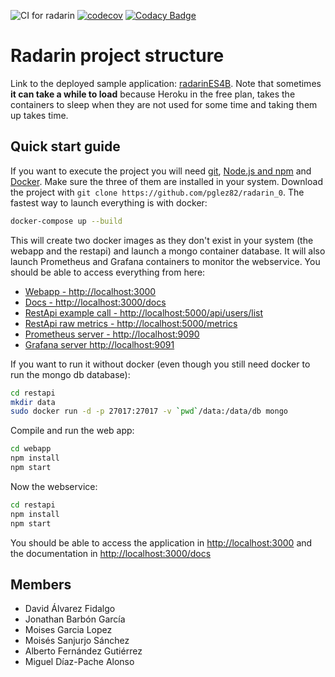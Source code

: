 ![CI for radarin](https://github.com/arquisoft/radarin_es4b/workflows/CI%20for%20radarin/badge.svg)
[![codecov](https://codecov.io/gh/Arquisoft/radarin_es4b/branch/master/graph/badge.svg?token=V97U7XO66P)](https://codecov.io/gh/Arquisoft/radarin_es4b)
[![Codacy Badge](https://app.codacy.com/project/badge/Grade/fda111bf790b4964a2055ce0ec7e84ae)](https://www.codacy.com/gh/Arquisoft/radarin_es4b/dashboard?utm_source=github.com&amp;utm_medium=referral&amp;utm_content=Arquisoft/radarin_es4b&amp;utm_campaign=Badge_Grade)

# Radarin project structure
Link to the deployed sample application: [radarinES4B](https://radarines4bwebapp.herokuapp.com/). Note that sometimes **it can take a while to load** because Heroku in the free plan, takes the containers to sleep when they are not used for some time and taking them up takes time.

## Quick start guide
If you want to execute the project you will need [git](https://git-scm.com/downloads), [Node.js and npm](https://www.npmjs.com/get-npm) and [Docker](https://docs.docker.com/get-docker/). Make sure the three of them are installed in your system. Download the project with `git clone https://github.com/pglez82/radarin_0`. The fastest way to launch everything is with docker:
```bash
docker-compose up --build
```
This will create two docker images as they don't exist in your system (the webapp and the restapi) and launch a mongo container database. It will also launch Prometheus and Grafana containers to monitor the webservice. You should be able to access everything from here:
-   [Webapp - http://localhost:3000](http://localhost:3000)
-   [Docs - http://localhost:3000/docs](http://localhost:3000/docs)
-   [RestApi example call - http://localhost:5000/api/users/list](http://localhost:5000/api/users/list)
-   [RestApi raw metrics - http://localhost:5000/metrics](http://localhost:5000/metrics)
-   [Prometheus server - http://localhost:9090](http://localhost:9090)
-   [Grafana server http://localhost:9091](http://localhost:9091)
 
If you want to run it without docker (even though you still need docker to run the mongo db database):
```bash
cd restapi
mkdir data
sudo docker run -d -p 27017:27017 -v `pwd`/data:/data/db mongo
```
Compile and run the web app:
```bash
cd webapp
npm install
npm start
```
Now the webservice:
```bash
cd restapi
npm install
npm start
```
You should be able to access the application in [http://localhost:3000](http://localhost:3000) and the documentation in [http://localhost:3000/docs](http://localhost:3000/docs)

## Members
-  David Álvarez Fidalgo
-  Jonathan Barbón García
-  Moises Garcia Lopez
-  Moisés Sanjurjo Sánchez
-  Alberto Fernández Gutiérrez
-  Miguel Díaz-Pache Alonso
